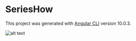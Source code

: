 # SeriesHow

This project was generated with [Angular CLI](https://github.com/angular/angular-cli) version 10.0.3.

![alt text](http://url/to/img.png)



